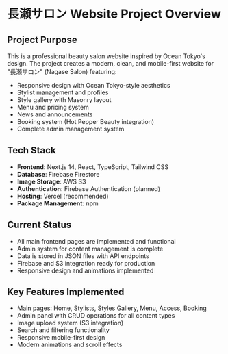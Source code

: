 # 長瀬サロン Website Project Overview

## Project Purpose
This is a professional beauty salon website inspired by Ocean Tokyo's design. The project creates a modern, clean, and mobile-first website for "長瀬サロン" (Nagase Salon) featuring:

- Responsive design with Ocean Tokyo-style aesthetics  
- Stylist management and profiles
- Style gallery with Masonry layout
- Menu and pricing system
- News and announcements
- Booking system (Hot Pepper Beauty integration)
- Complete admin management system

## Tech Stack
- **Frontend**: Next.js 14, React, TypeScript, Tailwind CSS
- **Database**: Firebase Firestore  
- **Image Storage**: AWS S3
- **Authentication**: Firebase Authentication (planned)
- **Hosting**: Vercel (recommended)
- **Package Management**: npm

## Current Status
- All main frontend pages are implemented and functional
- Admin system for content management is complete
- Data is stored in JSON files with API endpoints
- Firebase and S3 integration ready for production
- Responsive design and animations implemented

## Key Features Implemented
- Main pages: Home, Stylists, Styles Gallery, Menu, Access, Booking
- Admin panel with CRUD operations for all content types
- Image upload system (S3 integration)
- Search and filtering functionality
- Responsive mobile-first design
- Modern animations and scroll effects